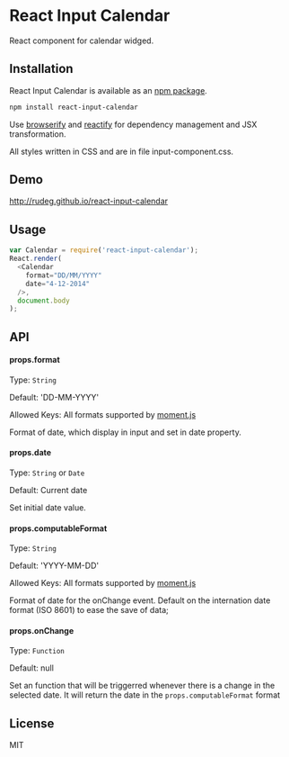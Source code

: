 # React Input Calendar

React component for calendar widged.

## Installation

React Input Calendar is available as an [npm package](https://www.npmjs.org/package/react-input-calendar).
```sh
npm install react-input-calendar
```

Use [browserify](http://browserify.org/) and [reactify](https://github.com/andreypopp/reactify) for dependency management and JSX transformation.

All styles written in CSS and are in file input-component.css.

## Demo

http://rudeg.github.io/react-input-calendar

## Usage

```javascript
var Calendar = require('react-input-calendar');
React.render(
  <Calendar
    format="DD/MM/YYYY"
    date="4-12-2014"
  />,
  document.body
);
```

## API

#### props.format

Type: `String`

Default: 'DD-MM-YYYY'

Allowed Keys: All formats supported by [moment.js](http://momentjs.com/docs/#/parsing/string-format/)

Format of date, which display in input and set in date property.

#### props.date

Type: `String` or `Date`

Default: Current date

Set initial date value.

#### props.computableFormat

Type: `String`

Default: 'YYYY-MM-DD'

Allowed Keys: All formats supported by [moment.js](http://momentjs.com/docs/#/parsing/string-format/)

Format of date for the onChange event. Default on the internation date format (ISO 8601) to ease the save of data;

#### props.onChange

Type: `Function`

Default: null

Set an function that will be triggerred whenever there is a change in the selected date. It will return the date in the `props.computableFormat` format

## License

MIT